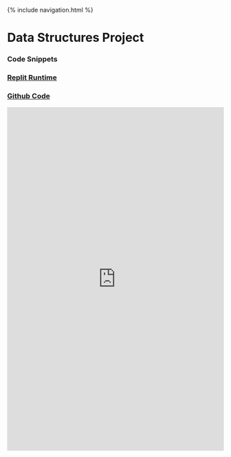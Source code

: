 {% include navigation.html %}


# Data Structures Project

### Code Snippets
### [Replit Runtime](https://replit.com/@TimL1n/TimTestTime-1#main.py)
### [Github Code](https://github.com/TimL1n/TimTestTime/blob/main/main.py)

<iframe frameborder="0" width="100%" height="800px" src="https://replit.com/@TimL1n/TimTestTime-1">
<iframe frameborder="0" width="100%" height="500px" src="https://replit.com/@TimL1n/TimTestTime?embed=true"></iframe>
